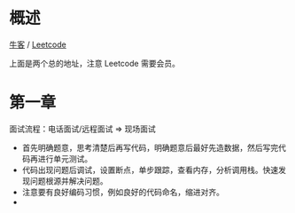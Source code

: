 # 概述

[牛客](https://www.nowcoder.com/ta/coding-interviews?page=1) / [Leetcode](https://leetcode-cn.com/problemset/lcof/)

上面是两个总的地址，注意 Leetcode 需要会员。

# 第一章

面试流程：电话面试/远程面试 => 现场面试

* 首先明确题意，思考清楚后再写代码，明确题意后最好先造数据，然后写完代码再进行单元测试。
* 代码出现问题后调试，设置断点，单步跟踪，查看内存，分析调用栈。快速发现问题根源并解决问题。
* 注意要有良好编码习惯，例如良好的代码命名，缩进对齐。
* 